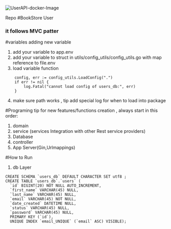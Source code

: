![UserAPI-docker-Image](https://github.com/laithrafid/bookstore_user-api/actions/workflows/main.yml/badge.svg?branch=main)

Repo
#BookStore User 
### it follows MVC patter 


#variables
adding new variable
1. add your variable to app.env 
2. add your variable to struct in utils/config_utils/config_utils.go with map reference to file.env
3. load variable function 
```
    config, err := config_utils.LoadConfig(".")
	if err != nil {
		log.Fatal("cannot load config of users_db:", err)
	}
```
4. make sure path works , tip add special log for when to load into package

#Programing tip for new features/functions creation , always start in this order:
1. domain
2. service (services Integration with other Rest service providers)
3. Database
4. controller
5. App Server(Gin,Urlmappings) 


#How to Run 

1. db Layer

```
CREATE SCHEMA `users_db` DEFAULT CHARACTER SET utf8 ;
CREATE TABLE `users_db`.`users` (
  `id` BIGINT(20) NOT NULL AUTO_INCREMENT,
  `first_name` VARCHAR(45) NULL,
  `last_name` VARCHAR(45) NULL,
  `email` VARCHAR(45) NOT NULL,
  `date_created` DATETIME NULL,
  `status` VARCHAR(45) NULL,
  `password` VARCHAR(45) NULL,
  PRIMARY KEY (`id`),
  UNIQUE INDEX `email_UNIQUE` (`email` ASC) VISIBLE);
```
